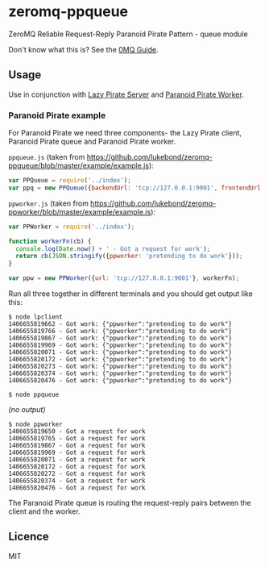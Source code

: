 # zeromq-ppqueue

ZeroMQ Reliable Request-Reply Paranoid Pirate Pattern - queue module

Don't know what this is? See the [0MQ Guide](http://zguide.zeromq.org/page:all#toc91).

## Usage

Use in conjunction with [Lazy Pirate Server](https://github.com/lukebond/zeromq-lpserver) and [Paranoid Pirate Worker](https://github.com/lukebond/zeromq-ppworker).

### Paranoid Pirate example

For Paranoid Pirate we need three components- the Lazy Pirate client, Paranoid Pirate queue and Paranoid Pirate worker.

`ppqueue.js` (taken from https://github.com/lukebond/zeromq-ppqueue/blob/master/example/example.js):
```javascript
var PPQueue = require('../index');
var ppq = new PPQueue({backendUrl: 'tcp://127.0.0.1:9001', frontendUrl: 'tcp://127.0.0.1:9000'});
```

`ppworker.js` (taken from https://github.com/lukebond/zeromq-ppworker/blob/master/example/example.js):
```javascript
var PPWorker = require('../index');

function workerFn(cb) {
  console.log(Date.now() + ' - Got a request for work');
  return cb(JSON.stringify({ppworker: 'pretending to do work'}));
}

var ppw = new PPWorker({url: 'tcp://127.0.0.1:9001'}, workerFn);
```

Run all three together in different terminals and you should get output like this:

```
$ node lpclient
1406655819662 - Got work: {"ppworker":"pretending to do work"}
1406655819766 - Got work: {"ppworker":"pretending to do work"}
1406655819867 - Got work: {"ppworker":"pretending to do work"}
1406655819969 - Got work: {"ppworker":"pretending to do work"}
1406655820071 - Got work: {"ppworker":"pretending to do work"}
1406655820172 - Got work: {"ppworker":"pretending to do work"}
1406655820273 - Got work: {"ppworker":"pretending to do work"}
1406655820374 - Got work: {"ppworker":"pretending to do work"}
1406655820476 - Got work: {"ppworker":"pretending to do work"}
```

```
$ node ppqueue
```
_(no output)_

```
$ node ppworker
1406655819650 - Got a request for work
1406655819765 - Got a request for work
1406655819867 - Got a request for work
1406655819969 - Got a request for work
1406655820071 - Got a request for work
1406655820172 - Got a request for work
1406655820272 - Got a request for work
1406655820374 - Got a request for work
1406655820476 - Got a request for work
```

The Paranoid Pirate queue is routing the request-reply pairs between the client and the worker.

## Licence

MIT
